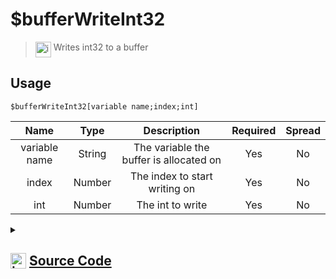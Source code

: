 # $bufferWriteInt32
> <img align="top" src="https://upload.wikimedia.org/wikipedia/commons/thumb/e/e4/Infobox_info_icon.svg/160px-Infobox_info_icon.svg.png?20150409153300" alt="image" width="25" height="auto"> Writes int32 to a buffer
## Usage
```
$bufferWriteInt32[variable name;index;int]
```
| Name | Type | Description | Required | Spread
| :---: | :---: | :---: | :---: | :---: |
variable name | String | The variable the buffer is allocated on | Yes | No
index | Number | The index to start writing on | Yes | No
int | Number | The int to write | Yes | No
<details>
<summary>
    
## <img align="top" src="https://cdn4.iconfinder.com/data/icons/iconsimple-logotypes/512/github-512.png" alt="image" width="25" height="auto">  [Source Code](https://github.com/tryforge/ForgeScript-V2/blob/main/src/native/bufferWriteInt32.ts)
    
</summary>
    
```ts
import { ArgType, NativeFunction, Return } from "../structures"

export default new NativeFunction({
    name: "$bufferWriteInt32",
    version: "1.2.0",
    description: "Writes int32 to a buffer",
    unwrap: true,
    brackets: true,
    args: [
        {
            name: "variable name",
            description: "The variable the buffer is allocated on",
            type: ArgType.String,
            required: true,
            rest: false
        },
        {
            name: "index",
            description: "The index to start writing on",
            required: true,
            type: ArgType.Number,
            rest: false
        },
        {
            name: "int",
            description: "The int to write",
            type: ArgType.Number,
            rest: false,
            required: true
        }
    ],
    execute(ctx, [ name, index, n ]) {
        return Return.success(void ctx.getEnvironmentInstance(Buffer, name)?.writeInt32LE(n, index))
    },
})
```
    
</details>